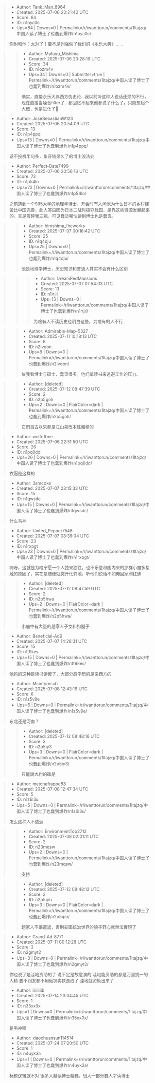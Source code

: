 > - Author: Tank_Man_8964
> - Created: 2025-07-06 20:21:42 UTC
> - Score: 84
> - ID: n1oyc0c
> - Ups=84 | Downs=0 | Permalink=/r/iwanttorun/comments/1ltajzq/中国人读了博士了也蠢到爆炸/n1oyc0c/
>
> 你附和他：太对了！要不是列强偷了我们的《永乐大典》……

>> - Author: Mafuyu_Mishima
>> - Created: 2025-07-06 20:28:16 UTC
>> - Score: 34
>> - ID: n1ozm4v
>> - Ups=34 | Downs=0 | Submitter=true | Permalink=/r/iwanttorun/comments/1ltajzq/中国人读了博士了也蠢到爆炸/n1ozm4v/
>>
>> 确实，直接永乐大典西方伪史论…我以前听这种人说话还烦的不行，现在直接当噪音filter了…都回忆不起来他都说了什么了，只能想起个大概，也是进化了🧬

> - Author: JoseSebastianW123
> - Created: 2025-07-06 20:54:09 UTC
> - Score: 13
> - ID: n1p4ppq
> - Ups=13 | Downs=0 | Permalink=/r/iwanttorun/comments/1ltajzq/中国人读了博士了也蠢到爆炸/n1p4ppq/
>
> 话不投机半句多，象牙塔呆久了的博士没法处

> - Author: Perfect-Date7499
> - Created: 2025-07-06 20:56:16 UTC
> - Score: 73
> - ID: n1p54lo
> - Ups=73 | Downs=0 | Permalink=/r/iwanttorun/comments/1ltajzq/中国人读了博士了也蠢到爆炸/n1p54lo/
>
> 之前遇到一个985大学的地理学博士，开会时有人问他为什么日本的乡村建设比中国完善，此人答曰因为日本二战时掠夺我国，是靠这些资源发展起来的。真是震碎我三观，可见蠢货哪怕读到博士也是蠢货。

>> - Author: hiroshima_fireworks
>> - Created: 2025-07-07 00:16:42 UTC
>> - Score: 25
>> - ID: n1q4dju
>> - Ups=25 | Downs=0 | Permalink=/r/iwanttorun/comments/1ltajzq/中国人读了博士了也蠢到爆炸/n1q4dju/
>>
>> 他是地理学博士，历史知识和普通人其实不会有什么区别

>>> - Author: DreamRedMansions
>>> - Created: 2025-07-07 07:54:03 UTC
>>> - Score: 13
>>> - ID: n1rtjil
>>> - Ups=13 | Downs=0 | Permalink=/r/iwanttorun/comments/1ltajzq/中国人读了博士了也蠢到爆炸/n1rtjil/
>>>
>>> 为啥有人不读历史也明白这些，为啥有的人不行

>> - Author: Admirable-Map-5327
>> - Created: 2025-07-11 10:18:13 UTC
>> - Score: 8
>> - ID: n2ivobn
>> - Ups=8 | Downs=0 | Permalink=/r/iwanttorun/comments/1ltajzq/中国人读了博士了也蠢到爆炸/n2ivobn/
>>
>> 依我看博士与硕士，蠢货很多，他们拿读书来逃避工作的压力。

>> - Author: [deleted]
>> - Created: 2025-07-12 08:47:39 UTC
>> - Score: 2
>> - ID: n2p5goh
>> - Ups=2 | Downs=0 | FlairColor=dark | Permalink=/r/iwanttorun/comments/1ltajzq/中国人读了博士了也蠢到爆炸/n2p5goh/
>>
>> 它們自古以來都是江山易改本性難移的

> - Author: wolfofbne
> - Created: 2025-07-06 22:51:50 UTC
> - Score: 26
> - ID: n1pq0dd
> - Ups=26 | Downs=0 | Permalink=/r/iwanttorun/comments/1ltajzq/中国人读了博士了也蠢到爆炸/n1pq0dd/
>
> 衣逼是这样的

> - Author: 3amcoke
> - Created: 2025-07-07 03:15:33 UTC
> - Score: 15
> - ID: n1qwsdc
> - Ups=15 | Downs=0 | Permalink=/r/iwanttorun/comments/1ltajzq/中国人读了博士了也蠢到爆炸/n1qwsdc/
>
> 什么韦神

> - Author: United_Pepper7548
> - Created: 2025-07-07 08:36:04 UTC
> - Score: 23
> - ID: n1rxpgt
> - Ups=23 | Downs=0 | Permalink=/r/iwanttorun/comments/1ltajzq/中国人读了博士了也蠢到爆炸/n1rxpgt/
>
> 嗨呀，这就是为啥宁愿一个人独来独往，也不乐意和国内来的那群小瘤多接触的原因了，实在是随便就突开化粪池，听他们说话不如俺回家刷红迪

>> - Author: [deleted]
>> - Created: 2025-07-12 08:47:59 UTC
>> - Score: 2
>> - ID: n2p5hwa
>> - Ups=2 | Downs=0 | FlairColor=dark | Permalink=/r/iwanttorun/comments/1ltajzq/中国人读了博士了也蠢到爆炸/n2p5hwa/
>>
>> 小瘤中有大量的趙家人子女和狗腿子

> - Author: Beneficial-Ad9
> - Created: 2025-07-07 14:26:31 UTC
> - Score: 15
> - ID: n1t9kes
> - Ups=15 | Downs=0 | Permalink=/r/iwanttorun/comments/1ltajzq/中国人读了博士了也蠢到爆炸/n1t9kes/
>
> 他妈的这种是读书读傻了，大部分高学历的是亲西方的

> - Author: Mcintyreccb
> - Created: 2025-07-08 12:43:16 UTC
> - Score: 6
> - ID: n1z5v9e
> - Ups=6 | Downs=0 | Permalink=/r/iwanttorun/comments/1ltajzq/中国人读了博士了也蠢到爆炸/n1z5v9e/
>
> 东北还是河南？

>> - Author: [deleted]
>> - Created: 2025-07-12 08:48:16 UTC
>> - Score: 3
>> - ID: n2p5iy3
>> - Ups=3 | Downs=0 | FlairColor=dark | Permalink=/r/iwanttorun/comments/1ltajzq/中国人读了博士了也蠢到爆炸/n2p5iy3/
>>
>> 只能說大約的確是

> - Author: matchafrappe88
> - Created: 2025-07-08 12:47:34 UTC
> - Score: 5
> - ID: n1z6l3u
> - Ups=5 | Downs=0 | Permalink=/r/iwanttorun/comments/1ltajzq/中国人读了博士了也蠢到爆炸/n1z6l3u/
>
> 怎么这种人不遣返

>> - Author: EnvironmentTop2712
>> - Created: 2025-07-09 02:01:11 UTC
>> - Score: 2
>> - ID: n23mqsw
>> - Ups=2 | Downs=0 | Permalink=/r/iwanttorun/comments/1ltajzq/中国人读了博士了也蠢到爆炸/n23mqsw/
>>
>> 支持

>> - Author: [deleted]
>> - Created: 2025-07-12 08:48:12 UTC
>> - Score: 3
>> - ID: n2p5ipb
>> - Ups=3 | Downs=0 | FlairColor=dark | Permalink=/r/iwanttorun/comments/1ltajzq/中国人读了博士了也蠢到爆炸/n2p5ipb/
>>
>> 趙家人不讓遣返，否則妄圖統治世界的狼子野心就無法實現了

> - Author: Grand-Ad-8771
> - Created: 2025-07-11 00:12:28 UTC
> - Score: 3
> - ID: n2gmyt2
> - Ups=3 | Downs=0 | Permalink=/r/iwanttorun/comments/1ltajzq/中国人读了博士了也蠢到爆炸/n2gmyt2/
>
> 你也说了是洼地资助的了 说不定是故意演的 洼地能资助的都是万里挑一的人精 要不润友都不用砸锅卖铁走线了 洼地就资助出来了

> - Author: iiiiiiiiib
> - Created: 2025-07-14 23:04:45 UTC
> - Score: 1
> - ID: n35xx0x
> - Ups=1 | Downs=0 | Permalink=/r/iwanttorun/comments/1ltajzq/中国人读了博士了也蠢到爆炸/n35xx0x/
>
> 是韦神嗎

> - Author: xiaochuansun114514
> - Created: 2025-07-24 07:20:50 UTC
> - Score: 1
> - ID: n4uyk3a
> - Ups=1 | Downs=0 | Permalink=/r/iwanttorun/comments/1ltajzq/中国人读了博士了也蠢到爆炸/n4uyk3a/
>
> 标题逻辑就不对
> 很多人越读博士越蠢，很大一部分蠢人才读博士
